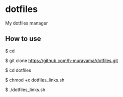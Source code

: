 # dotfiles
My dotfiles manager

## How to use
$ cd

$ git clone https://github.com/h-murayama/dotfiles.git

$ cd dotfiles

$ chmod +x dotfiles_links.sh

$ ./dotfiles_links.sh
